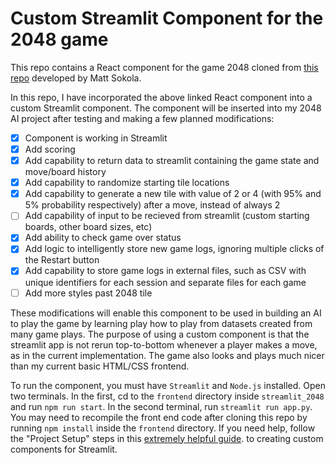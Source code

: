 # Custom Streamlit Component for the 2048 game

This repo contains a React component for the game 2048 cloned from [this repo](https://github.com/mateuszsokola/2048-in-react/) developed by Matt Sokola.

In this repo, I have incorporated the above linked React component into a custom Streamlit component. The component will be inserted into my 2048 AI project after testing and making a few planned modifications:
 - [X] Component is working in Streamlit
 - [X] Add scoring
 - [X] Add capability to return data to streamlit containing the game state and move/board history
 - [X] Add capability to randomize starting tile locations
 - [X] Add capability to generate a new tile with value of 2 or 4 (with 95% and 5% probability respectively) after a move, instead of always 2
 - [ ] Add capability of input to be recieved from streamlit (custom starting boards, other board sizes, etc)
 - [X] Add ability to check game over status
 - [X] Add logic to intelligently store new game logs, ignoring multiple clicks of the Restart button
 - [X] Add capability to store game logs in external files, such as CSV with unique identifiers for each session and separate files for each game
 - [ ] Add more styles past 2048 tile

These modifications will enable this component to be used in building an AI to play the game by learning play how to play from datasets created from many game plays. The purpose of using a custom component is that the streamlit app is not rerun top-to-bottom whenever a player makes a move, as in the current implementation. The game also looks and plays much nicer than my current basic HTML/CSS frontend.

To run the component, you must have `Streamlit` and `Node.js` installed. Open two terminals. In the first, cd to the `frontend` directory inside `streamlit_2048` and run `npm run start`. In the second terminal, run `streamlit run app.py`. You may need to recompile the front end code after cloning this repo by running `npm install` inside the `frontend` directory. If you need help, follow the "Project Setup" steps in this [extremely helpful guide](https://streamlit-components-tutorial.netlify.app/). to creating custom components for Streamlit.